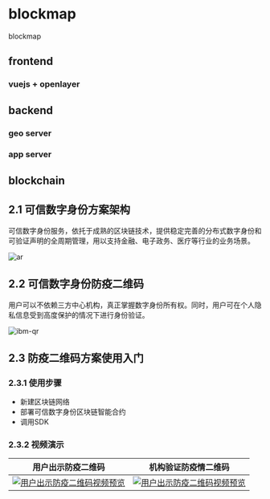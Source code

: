 # blockmap

blockmap
## frontend
### vuejs + openlayer

## backend
### geo server

### app server

## blockchain


## 2.1 可信数字身份方案架构

可信数字身份服务，依托于成熟的区块链技术，提供稳定完善的分布式数字身份和可验证声明的全周期管理，用以支持金融、电子政务、医疗等行业的业务场景。

![ar](https://github.com/luoweb/blockmap/blob/master/res/ar.png)

## 2.2 可信数字身份防疫二维码

用户可以不依赖三方中心机构，真正掌握数字身份所有权。同时，用户可在个人隐私信息受到高度保护的情况下进行身份验证。

![ibm-qr](https://github.com/luoweb/blockmap/blob/master/res/ibm-qr.png)

## 2.3 防疫二维码方案使用入门

### 2.3.1 使用步骤

- 新建区块链网络
- 部署可信数字身份区块链智能合约
- 调用SDK

### 2.3.2 视频演示

|                   用户出示防疫二维码                    |                     机构验证防疫情二维码                     |
| :-----------------------------------------------------: | :----------------------------------------------------------: |
| [![用户出示防疫二维码视频预览](https://github.com/luoweb/blockmap/blob/master/res/show.jpg)](http://q8mix8qp7.bkt.clouddn.com/show.mp4)| [![用户出示防疫二维码视频预览](https://github.com/luoweb/blockmap/blob/master/res/verify.jpg)](http://q8mix8qp7.bkt.clouddn.com/verification.mp4) |


